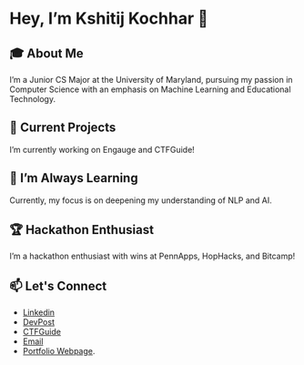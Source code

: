 # Hey, I’m Kshitij Kochhar 👋

## 🎓 About Me
I’m a Junior CS Major at the University of Maryland, pursuing my passion in Computer Science with an emphasis on Machine Learning and Educational Technology.

## 🔭 Current Projects
I’m currently working on Engauge and CTFGuide!

## 🌱 I’m Always Learning
Currently, my focus is on deepening my understanding of NLP and AI.

## 🏆 Hackathon Enthusiast
I’m a hackathon enthusiast with wins at PennApps, HopHacks, and Bitcamp!

## 📫 Let's Connect
- [Linkedin](https://www.linkedin.com/in/kkochhar04)
- [DevPost](https://devpost.com/kkochhar2004)
- [CTFGuide](https://ctfguide.com/users/kairo)
- [Email](kkochhar@terpmail.umd.edu)
- [Portfolio Webpage](https://kshitijkochhar.com).


<!--
**k-kochhar/k-kochhar** is a ✨ _special_ ✨ repository because its `README.md` (this file) appears on your GitHub profile.

Here are some ideas to get you started:

- 🔭 I’m currently working on ...
- 🌱 I’m currently learning ...
- 👯 I’m looking to collaborate on ...
- 🤔 I’m looking for help with ...
- 💬 Ask me about ...
- 📫 How to reach me: ...
- 😄 Pronouns: ...
- ⚡ Fun fact: ...
-->
